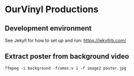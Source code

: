 # OurVinyl Productions

## Development environment

See Jekyll for how to set up and run: https://jekyllrb.com/

## Extract poster from background video
`ffmpeg -i background -frames:v 1 -f image2 poster.jpg`
